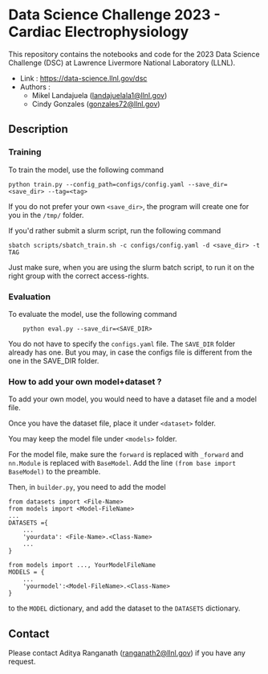 # Data Science Challenge 2023 - Cardiac Electrophysiology

This repository contains the notebooks and code for the 2023 Data Science Challenge (DSC) at Lawrence Livermore National Laboratory (LLNL).

- Link : https://data-science.llnl.gov/dsc
- Authors : 
    - Mikel Landajuela (landajuelala1@llnl.gov)
    - Cindy Gonzales (gonzales72@llnl.gov)


## Description

### Training
To train the model, use the following command 
```
python train.py --config_path=configs/config.yaml --save_dir=<save_dir> --tag=<tag>
```

If you do not prefer your own ```<save_dir>```, the program will create one for you in the ```/tmp/``` folder.

If you'd rather submit a slurm script, run the following command
```
sbatch scripts/sbatch_train.sh -c configs/config.yaml -d <save_dir> -t TAG
```

Just make sure, when you are using the slurm batch script, to run it on the right group with the correct access-rights.




### Evaluation
To evaluate the model, use the following command

```
    python eval.py --save_dir=<SAVE_DIR>
```


You do not have to specify the ```configs.yaml``` file. The ```SAVE_DIR``` folder already has one. But you may, in case the configs file is different from the one in the SAVE_DIR folder.

### How to add your own model+dataset ?
To add your own model, you would need to have a dataset file and a model file.

Once you have the dataset file, place it under ```<dataset>``` folder.

You may keep the model file under ```<models>``` folder. 

For the model file, make sure the ```forward``` is replaced with ```_forward``` and ```nn.Module``` is replaced with ```BaseModel```. Add the line ```(from base import BaseModel)``` to the preamble.

Then, in ```builder.py```, you need to add the model 
```
from datasets import <File-Name>
from models import <Model-FileName>
...
DATASETS ={
    ...
    'yourdata': <File-Name>.<Class-Name>
    ...
}

from models import ..., YourModelFileName
MODELS = {
    ...
    'yourmodel':<Model-FileName>.<Class-Name>
}    
```
to the ```MODEL``` dictionary, and add the dataset to the ```DATASETS``` dictionary.


## Contact
Please contact Aditya Ranganath ([ranganath2@llnl.gov](mailto:ranganath2@llnl.gov)) if you have any request.
